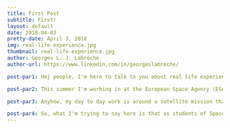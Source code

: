 ```yaml
---
title: First Post
subtitle: First!
layout: default
date: 2018-04-03
pretty-date: April 3, 2018
img: real-life-experience.jpg
thumbnail: real-life-experience.jpg
author: Georges L. J. Labrèche
author-url: https://www.linkedin.com/in/georgeslabreche/

post-par1: Hej people, I'm here to talk to you about real life experience!

post-par2: This summer I'm working in at the European Space Agency (ESA) in Frascati, near Rome, as part of their traineeship programme at the Future Systems Department for the Copernicus Programme. It's super cool!

post-par3: Anyhow, my day to day work is around a satellite mission that will be launched in Q2 2019 that just recently passed its Preliminary Design Review (PRD). What is that you say, PDR? Does that sound familiar? Yes! It's exactly the same process we go through in the REXUS/BEXUS programme! You guys, this is why REXUS/BEXUS is awesome. It really reflects the actually work environment at an organization like ESA. So Cool! As soon as I started working here I was already familiar with all the lingo and process thanks to REXUS/BEXUS. Hoorah!

post-par4: So, what I'm trying to say here is that as students of Space industry related fielsd we should really get invovled in as many projects as we can to get familiar with the realy life work environment and I'm eternally grateful to the REXUS/BEXUS programme for the experience it has provided me with. You can also do it!
---
```

